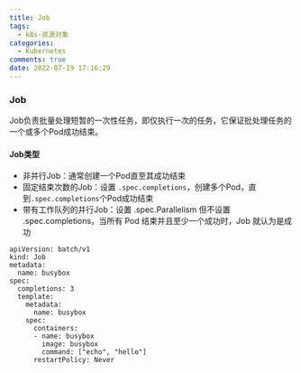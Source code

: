 ```yaml
---
title: Job
tags:
  - k8s-资源对象
categories:
  - Kubernetes
comments: true
date: 2022-07-19 17:16:29
---
```



### Job 

Job负责批量处理短暂的一次性任务，即仅执行一次的任务，它保证批处理任务的一个或多个Pod成功结束。

#### Job类型

* 非并行Job：通常创建一个Pod直至其成功结束
* 固定结束次数的Job：设置 `.spec.completions`，创建多个Pod，直到`.spec.completions`个Pod成功结束
* 带有工作队列的并行Job：设置 .spec.Parallelism 但不设置 .spec.completions，当所有 Pod 结束并且至少一个成功时，Job 就认为是成功

```
apiVersion: batch/v1
kind: Job
metadata:
  name: busybox
spec:
  completions: 3
  template:
    metadata:
      name: busybox
    spec:
      containers:
      - name: busybox
        image: busybox
        command: ["echo", "hello"]
      restartPolicy: Never
```